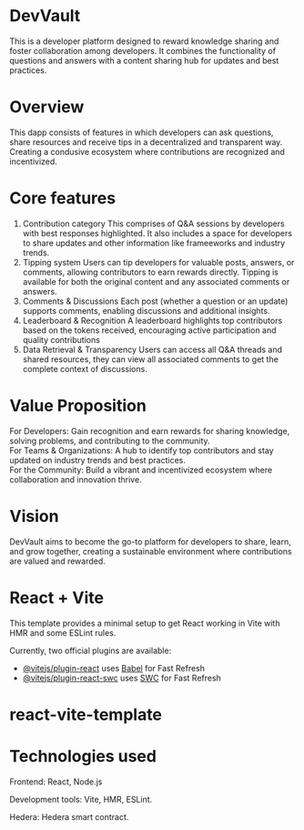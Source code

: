 # DevVault
This is a developer platform designed to reward knowledge sharing and foster collaboration among developers. It combines the functionality of questions and answers with a content sharing hub for updates and best practices. 

# Overview
This dapp consists of features in which developers can ask questions, share resources and receive tips in a decentralized and transparent way. Creating a condusive ecosystem where contributions are recognized and incentivized.

# Core features
1. Contribution category
   This comprises of Q&A sessions by developers with best responses highlighted. It also includes a space for developers to share updates and other information like frameeworks and industry trends.
2. Tipping system
   Users can tip developers for valuable posts, answers, or comments, allowing contributors to earn rewards directly. Tipping is available for both the original content and any associated comments or answers.
3. Comments & Discussions
    Each post (whether a question or an update) supports comments, enabling discussions and additional insights.
4. Leaderboard & Recognition
   A leaderboard highlights top contributors based on the tokens received, encouraging active participation and quality contributions
5. Data Retrieval & Transparency
   Users can access all Q&A threads and shared resources, they can view all associated comments to get the complete context of discussions.

 # Value Proposition  
For Developers: Gain recognition and earn rewards for sharing knowledge, solving problems, and contributing to the community.  
 For Teams & Organizations: A hub to identify top contributors and stay updated on industry trends and best practices.  
For the Community: Build a vibrant and incentivized ecosystem where collaboration and innovation thrive.

# Vision 
DevVault aims to become the go-to platform for developers to share, learn, and grow together, creating a sustainable environment where contributions are valued and rewarded.

# React + Vite
This template provides a minimal setup to get React working in Vite with HMR and some ESLint rules.

Currently, two official plugins are available:

- [@vitejs/plugin-react](https://github.com/vitejs/vite-plugin-react/blob/main/packages/plugin-react/README.md) uses [Babel](https://babeljs.io/) for Fast Refresh
- [@vitejs/plugin-react-swc](https://github.com/vitejs/vite-plugin-react-swc) uses [SWC](https://swc.rs/) for Fast Refresh
# react-vite-template

# Technologies used
Frontend: React, Node.js

Development tools: Vite, HMR, ESLint.

Hedera: Hedera smart contract.
